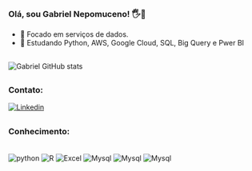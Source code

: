 ### Olá, sou Gabriel Nepomuceno! 🖐👋
- 🔭 Focado em serviços de dados.
- 🌱 Estudando Python, AWS, Google Cloud, SQL, Big Query e Pwer BI

##
![Gabriel GitHub stats](https://github-readme-stats.vercel.app/api?username=GabrielNepomuceno&show_icons=true&theme=onedark)

##
### Contato:
[![Linkedin](https://img.shields.io/badge/LinkedIn-0077B5?style=for-the-badge&logo=linkedin&logoColor=white)](https://www.linkedin.com/in/gabriel-nepomuceno-45a977136/)

##
### Conhecimento:

<div style="display: inline_block"><br/>
<img align="center" alt="python" src=https://img.shields.io/badge/Python-14354C?style=for-the-badge&logo=python&logoColor=white>
<img align="center" alt="R" src=https://img.shields.io/badge/R-276DC3?style=for-the-badge&logo=r&logoColor=white>
<img align="center" alt="Excel" src=https://img.shields.io/badge/Microsoft_Excel-217346?style=for-the-badge&logo=microsoft-excel&logoColor=white>
<img align="center" alt="Mysql" src=https://img.shields.io/badge/MySQL-00000F?style=for-the-badge&logo=mysql&logoColor=white>
<img align="center" alt="Mysql" src=https://img.shields.io/badge/Amazon_AWS-232F3E?style=for-the-badge&logo=amazon-aws&logoColor=white>
<img align="center" alt="Mysql" src=https://img.shields.io/badge/Google_Cloud-4285F4?style=for-the-badge&logo=google-cloud&logoColor=white>

